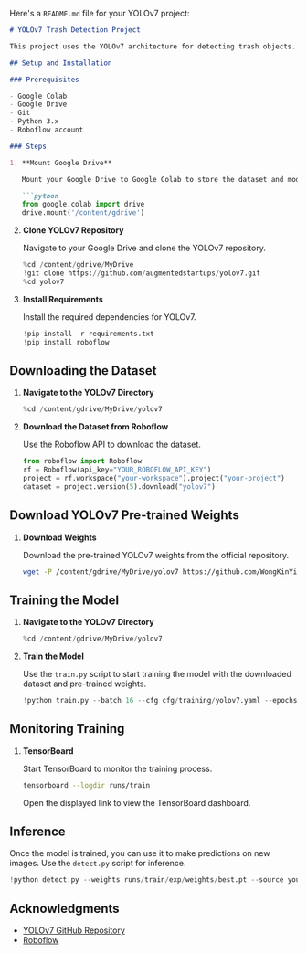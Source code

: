 Here's a `README.md` file for your YOLOv7 project:

```markdown
# YOLOv7 Trash Detection Project

This project uses the YOLOv7 architecture for detecting trash objects. The dataset used is provided by Roboflow, and the training is conducted using Google Colab and Google Drive for storage.

## Setup and Installation

### Prerequisites

- Google Colab
- Google Drive
- Git
- Python 3.x
- Roboflow account

### Steps

1. **Mount Google Drive**

   Mount your Google Drive to Google Colab to store the dataset and model weights.

   ```python
   from google.colab import drive
   drive.mount('/content/gdrive')
   ```

2. **Clone YOLOv7 Repository**

   Navigate to your Google Drive and clone the YOLOv7 repository.

   ```python
   %cd /content/gdrive/MyDrive
   !git clone https://github.com/augmentedstartups/yolov7.git
   %cd yolov7
   ```

3. **Install Requirements**

   Install the required dependencies for YOLOv7.

   ```python
   !pip install -r requirements.txt
   !pip install roboflow
   ```

## Downloading the Dataset

1. **Navigate to the YOLOv7 Directory**

   ```python
   %cd /content/gdrive/MyDrive/yolov7
   ```

2. **Download the Dataset from Roboflow**

   Use the Roboflow API to download the dataset.

   ```python
   from roboflow import Roboflow
   rf = Roboflow(api_key="YOUR_ROBOFLOW_API_KEY")
   project = rf.workspace("your-workspace").project("your-project")
   dataset = project.version(5).download("yolov7")
   ```

## Download YOLOv7 Pre-trained Weights

1. **Download Weights**

   Download the pre-trained YOLOv7 weights from the official repository.

   ```bash
   wget -P /content/gdrive/MyDrive/yolov7 https://github.com/WongKinYiu/yolov7/releases/download/v0.1/yolov7.pt
   ```

## Training the Model

1. **Navigate to the YOLOv7 Directory**

   ```python
   %cd /content/gdrive/MyDrive/yolov7
   ```

2. **Train the Model**

   Use the `train.py` script to start training the model with the downloaded dataset and pre-trained weights.

   ```python
   !python train.py --batch 16 --cfg cfg/training/yolov7.yaml --epochs 55 --data {dataset.location}/data.yaml --weights 'yolov7.pt' --device 0
   ```

## Monitoring Training

1. **TensorBoard**

   Start TensorBoard to monitor the training process.

   ```bash
   tensorboard --logdir runs/train
   ```

   Open the displayed link to view the TensorBoard dashboard.

## Inference

Once the model is trained, you can use it to make predictions on new images. Use the `detect.py` script for inference.

```python
!python detect.py --weights runs/train/exp/weights/best.pt --source your_image_or_video_path
```

## Acknowledgments

- [YOLOv7 GitHub Repository](https://github.com/WongKinYiu/yolov7)
- [Roboflow](https://roboflow.com/)
